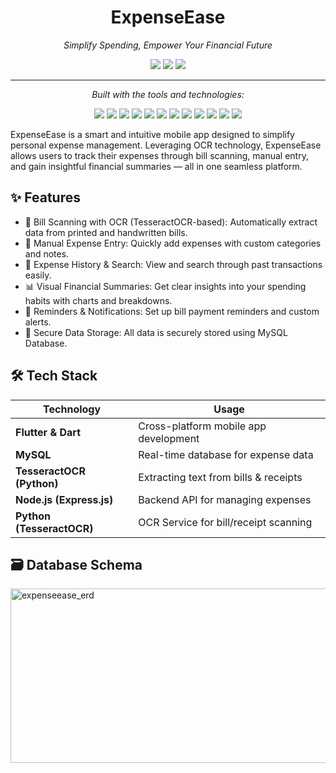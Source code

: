 <h1 align="center">ExpenseEase</h1>
<p align="center"><i>Simplify Spending, Empower Your Financial Future</i></p>

<p align="center">
  <img src="https://img.shields.io/github/last-commit/Aasthik17/ExpenseEase?color=gray&label=last%20commit&style=flat-square">
  <img src="https://img.shields.io/badge/dart-54.0%25-blue?style=flat-square">
  <img src="https://img.shields.io/badge/languages-11-blue?style=flat-square">
</p>

---

<p align="center"><i>Built with the tools and technologies:</i></p>

<p align="center">
  <img src="https://img.shields.io/badge/JavaScript-F7DF1E?style=for-the-badge&logo=javascript&logoColor=black">
  <img src="https://img.shields.io/badge/Android-3DDC84?style=for-the-badge&logo=android&logoColor=white">
  <img src="https://img.shields.io/badge/Org-77AA99?style=for-the-badge&logo=org&logoColor=white">
  <img src="https://img.shields.io/badge/Gradle-02303A?style=for-the-badge&logo=gradle&logoColor=white">
  <img src="https://img.shields.io/badge/Dart-0175C2?style=for-the-badge&logo=dart&logoColor=white">
  <img src="https://img.shields.io/badge/C++-00599C?style=for-the-badge&logo=c%2B%2B&logoColor=white">
  <img src="https://img.shields.io/badge/XML-00599C?style=for-the-badge&logo=xml&logoColor=white">
  <img src="https://img.shields.io/badge/Flutter-02569B?style=for-the-badge&logo=flutter&logoColor=white">
  <img src="https://img.shields.io/badge/CMake-064F8C?style=for-the-badge&logo=cmake&logoColor=white">
  <img src="https://img.shields.io/badge/Python-3776AB?style=for-the-badge&logo=python&logoColor=white">
  <img src="https://img.shields.io/badge/Flutter-02569B?style=for-the-badge&logo=flutter&logoColor=white">
  <img src="https://img.shields.io/badge/YAML-CB171E?style=for-the-badge&logo=yaml&logoColor=white">
</p>


ExpenseEase is a smart and intuitive mobile app designed to simplify personal expense management. Leveraging OCR technology, ExpenseEase allows users to track their expenses through bill scanning, manual entry, and gain insightful financial summaries — all in one seamless platform.

## ✨ Features
- 📸 Bill Scanning with OCR (TesseractOCR-based): Automatically extract data from printed and handwritten bills.
- 📝 Manual Expense Entry: Quickly add expenses with custom categories and notes.
- 🧾 Expense History & Search: View and search through past transactions easily.
- 📊 Visual Financial Summaries: Get clear insights into your spending habits with charts and breakdowns.
- 🔔 Reminders & Notifications: Set up bill payment reminders and custom alerts.
- 🔐 Secure Data Storage: All data is securely stored using MySQL Database.

## 🛠️ Tech Stack
  | Technology                  | Usage                                 |
  | --------------------------- | ------------------------------------- |
  | **Flutter & Dart**          | Cross-platform mobile app development |
  | **MySQL**                   | Real-time database for expense data   |
  | **TesseractOCR (Python)**   | Extracting text from bills & receipts |
  | **Node.js (Express.js)**	  | Backend API for managing expenses     |
  | **Python (TesseractOCR)**	  | OCR Service for bill/receipt scanning |

## 🗃️ Database Schema
<img width="687" height="279" alt="expenseease_erd" src="https://github.com/user-attachments/assets/c633ccc7-4e17-4c59-a0d8-149cc471633f" />
